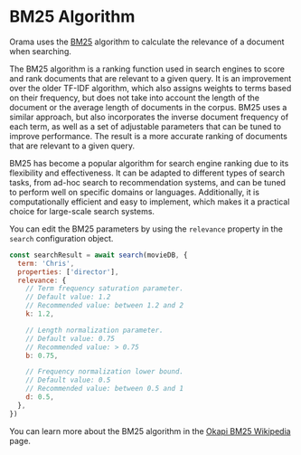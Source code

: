 # BM25 Algorithm

Orama uses the [BM25](https://en.wikipedia.org/wiki/Okapi_BM25) algorithm to calculate the relevance of a document when searching.

The BM25 algorithm is a ranking function used in search engines to score and rank documents that are relevant to a given query. It is an improvement over the older TF-IDF algorithm, which also assigns weights to terms based on their frequency, but does not take into account the length of the document or the average length of documents in the corpus. BM25 uses a similar approach, but also incorporates the inverse document frequency of each term, as well as a set of adjustable parameters that can be tuned to improve performance. The result is a more accurate ranking of documents that are relevant to a given query.

BM25 has become a popular algorithm for search engine ranking due to its flexibility and effectiveness. It can be adapted to different types of search tasks, from ad-hoc search to recommendation systems, and can be tuned to perform well on specific domains or languages. Additionally, it is computationally efficient and easy to implement, which makes it a practical choice for large-scale search systems.

You can edit the BM25 parameters by using the `relevance` property in the `search`
configuration object.

```javascript copy
const searchResult = await search(movieDB, {
  term: 'Chris',
  properties: ['director'],
  relevance: {
    // Term frequency saturation parameter.
    // Default value: 1.2
    // Recommended value: between 1.2 and 2
    k: 1.2,

    // Length normalization parameter.
    // Default value: 0.75
    // Recommended value: > 0.75
    b: 0.75,

    // Frequency normalization lower bound.
    // Default value: 0.5
    // Recommended value: between 0.5 and 1
    d: 0.5,
  },
})
```

You can learn more about the BM25 algorithm in the [Okapi BM25 Wikipedia](https://en.wikipedia.org/wiki/Okapi_BM25) page.